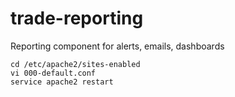# trade-reporting
Reporting component for alerts, emails, dashboards

```commandline
cd /etc/apache2/sites-enabled
vi 000-default.conf 
service apache2 restart
```